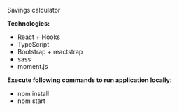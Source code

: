 Savings calculator

**Technologies:**
 - React + Hooks
 - TypeScript
 - Bootstrap + reactstrap
 - sass
 - moment.js

**Execute following commands to run application locally:**
 - npm install
 - npm start